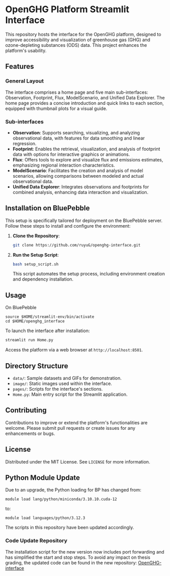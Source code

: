 # OpenGHG Platform Streamlit Interface

This repository hosts the interface for the OpenGHG platform, designed to improve accessibility and visualization of greenhouse gas (GHG) and ozone-depleting substances (ODS) data. This project enhances the platform's usability.

## Features

### General Layout
The interface comprises a home page and five main sub-interfaces: Observation, Footprint, Flux, ModelScenario, and Unified Data Explorer. The home page provides a concise introduction and quick links to each section, equipped with thumbnail plots for a visual guide.

### Sub-interfaces
- **Observation**: Supports searching, visualizing, and analyzing observational data, with features for data smoothing and linear regression.
- **Footprint**: Enables the retrieval, visualization, and analysis of footprint data with options for interactive graphics or animations.
- **Flux**: Offers tools to explore and visualize flux and emissions estimates, emphasizing regional interaction characteristics.
- **ModelScenario**: Facilitates the creation and analysis of model scenarios, allowing comparisons between modeled and actual observational data.
- **Unified Data Explorer**: Integrates observations and footprints for combined analysis, enhancing data interaction and visualization.

## Installation on BluePebble

This setup is specifically tailored for deployment on the BluePebble server. Follow these steps to install and configure the environment:

1. **Clone the Repository**:
   ```sh
   git clone https://github.com/ruyuG/openghg-interface.git
   ```
2. **Run the Setup Script**:
   ```sh
   bash setup_script.sh
   ```
   This script automates the setup process, including environment creation and dependency installation.

## Usage
On BluePebble
```
source $HOME/streamlit-env/bin/activate
cd $HOME/openghg_interface
```

To launch the interface after installation:
```bash
streamlit run Home.py
```
Access the platform via a web browser at `http://localhost:8501`.

## Directory Structure

- `data/`: Sample datasets and GIFs for demonstration.
- `image/`: Static images used within the interface.
- `pages/`: Scripts for the interface's sections.
- `Home.py`: Main entry script for the Streamlit application.

## Contributing

Contributions to improve or extend the platform's functionalities are welcome. Please submit pull requests or create issues for any enhancements or bugs.

## License

Distributed under the MIT License. See `LICENSE` for more information.

## Python Module Update

Due to an upgrade, the Python loading for BP has changed from:

```
module load lang/python/miniconda/3.10.10.cuda-12
```

to:

```
module load languages/python/3.12.3
```

The scripts in this repository have been updated accordingly.


### Code Update Repository
The installation script for the new version now includes port forwarding and has simplified the start and stop steps. 
To avoid any impact on thesis grading, the updated code can be found in the new repository:
[OpenGHG-interface](https://github.com/ruyuG/OpenGHG-interface)
``` 
